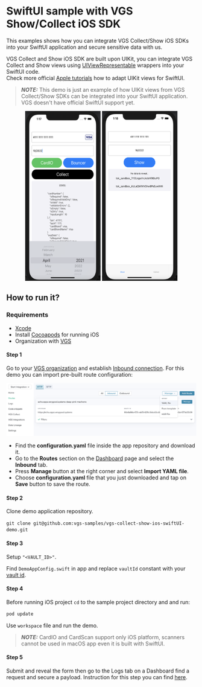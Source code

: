 # SwiftUI sample with VGS Show/Collect iOS SDK

This examples shows how you can integrate VGS Collect/Show iOS SDKs into your SwiftUI application and secure sensitive data with us.

VGS Collect and Show iOS SDK are built upon UIKit, you can integrate VGS Collect and Show views
using [UIViewRepresentable](https://developer.apple.com/documentation/swiftui/uiviewrepresentable) wrappers into your SwiftUI code.   
Check more official [Apple tutorials](https://developer.apple.com/tutorials/swiftui/interfacing-with-uikit) how to adapt UIKit views for SwiftUI.

> **_NOTE:_**  This demo is just an example of how UIKit views from VGS Collect/Show SDKs can be integrated into your SwiftUI application. VGS doesn't have official SwiftUI support yet.

<p align="center">
		<img src="images/swiftui-demo-collect-screen.png" width="200" height="450" alt="ios-collect-show-swiftui-sample-filled">    
		<img src="images/swiftui-demo-show-screen.png" width="200" height="450" alt="ios-collect-show-swiftui-sample-revealed">    
</p>

## How to run it?

### Requirements

- [Xcode](https://developer.apple.com/xcode/) 
- Install <a href="https://cocoapods.org/" target="_blank">Cocoapods</a> for running iOS
- Organization with <a href="https://www.verygoodsecurity.com/">VGS</a>

#### Step 1

Go to your <a href="https://dashboard.verygoodsecurity.com/" target="_blank">VGS organization</a> and establish <a href="https://www.verygoodsecurity.com/docs/getting-started/quick-integration#securing-inbound-connection" target="_blank">Inbound connection</a>. For this demo you can import pre-built route configuration:

<p align="center">
<img src="images/dashboard_routs.png" width="600">
</p>

-  Find the **configuration.yaml** file inside the app repository and download it.
-  Go to the **Routes** section on the <a href="https://dashboard.verygoodsecurity.com/" target="_blank">Dashboard</a> page and select the **Inbound** tab. 
-  Press **Manage** button at the right corner and select **Import YAML file**.
-  Choose **configuration.yaml** file that you just downloaded and tap on **Save** button to save the route.

#### Step 2

Clone demo application repository.

`git clone git@github.com:vgs-samples/vgs-collect-show-ios-swiftUI-demo.git`

#### Step 3

Setup `"<VAULT_ID>"`.

Find `DemoAppConfig.swift` in app and replace `vaultId` constant with your <a href="https://www.verygoodsecurity.com/docs/terminology/nomenclature#vault" target="_blank">vault id</a>.

#### Step 4

Before running iOS project `cd` to the sample project directory and and run:

```ruby
pod update
```

Use `workspace` file and run the demo.

> **_NOTE:_**  CardIO and CardScan support only iOS platform, scanners cannot be used in macOS app even it is built with SwiftUI.

#### Step 5

Submit and reveal the form then go to the Logs tab on a Dashboard find a request and secure a payload.
Instruction for this step you can find <a href="https://www.verygoodsecurity.com/docs/getting-started/quick-integration#securing-inbound-connection" target="_blank">here</a>.
